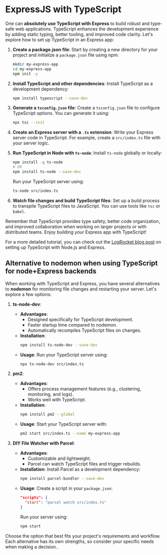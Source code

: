 # ExpressJS with TypeScript

One can **absolutely use TypeScript with Express** to build robust and type-safe web applications. TypeScript enhances the development experience by adding static typing, better tooling, and improved code clarity. Let's explore how to set up TypeScript in an Express app:

1. **Create a package.json file**:
   Start by creating a new directory for your project and initialize a `package.json` file using npm:

   ```bash
   mkdir my-express-app
   cd my-express-app
   npm init -y
   ```

2. **Install TypeScript and other dependencies**:
   Install TypeScript as a development dependency:

   ```bash
   npm install typescript --save-dev
   ```

3. **Generate a `tsconfig.json` file**:
   Create a `tsconfig.json` file to configure TypeScript options. You can generate it using:

   ```bash
   npx tsc --init
   ```

4. **Create an Express server with a `.ts` extension**:
   Write your Express server code in TypeScript. For example, create a `src/index.ts` file with your server logic.

5. **Run TypeScript in Node with `ts-node`**:
   Install `ts-node` globally or locally:

   ```bash
   npm install -g ts-node
   # OR
   npm install ts-node --save-dev
   ```

   Run your TypeScript server using:

   ```bash
   ts-node src/index.ts
   ```

6. **Watch file changes and build TypeScript files**:
   Set up a build process to transpile TypeScript files to JavaScript. You can use tools like `tsc` or `babel`.

Remember that TypeScript provides type safety, better code organization, and improved collaboration when working on larger projects or with distributed teams. Enjoy building your Express app with TypeScript!

For a more detailed tutorial, you can check out the [LogRocket blog post](https://blog.logrocket.com/how-to-set-up-node-typescript-express/) on setting up TypeScript with Node.js and Express.

## Alternative to nodemon when using TypeScript for node+Express backends

When working with TypeScript and Express, you have several alternatives to **nodemon** for monitoring file changes and restarting your server. Let's explore a few options:

1. **ts-node-dev**:

   - **Advantages**:
     - Designed specifically for TypeScript development.
     - Faster startup time compared to nodemon.
     - Automatically recompiles TypeScript files on changes.
   - **Installation**:
     ```bash
     npm install ts-node-dev --save-dev
     ```
   - **Usage**:
     Run your TypeScript server using:
     ```bash
     npx ts-node-dev src/index.ts
     ```

2. **pm2**:

   - **Advantages**:
     - Offers process management features (e.g., clustering, monitoring, and logs).
     - Works well with TypeScript.
   - **Installation**:
     ```bash
     npm install pm2 --global
     ```
   - **Usage**:
     Start your TypeScript server with:
     ```bash
     pm2 start src/index.ts --name my-express-app
     ```

3. **DIY File Watcher with Parcel**:
   - **Advantages**:
     - Customizable and lightweight.
     - Parcel can watch TypeScript files and trigger rebuilds.
   - **Installation**:
     Install Parcel as a development dependency:
     ```bash
     npm install parcel-bundler --save-dev
     ```
   - **Usage**:
     Create a script in your `package.json`:
     ```json
     "scripts": {
       "start": "parcel watch src/index.ts"
     }
     ```
     Run your server using:
     ```bash
     npm start
     ```

Choose the option that best fits your project's requirements and workflow. Each alternative has its own strengths, so consider your specific needs when making a decision..
